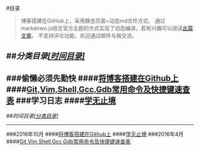 #目录
>博客搭建在GitHub上，采用静态页面+动态md文件方式。
>通过markdown.js结合官方主题的方式实现了动态编译，若有兴趣可以阅读[此篇文章](http://kevins.pro/blog/my_blog_come_to_github/)。
>不支持评论功能，欢迎通过邮件与我交流。

<span id="class">
</span>

##*分类目录*[*\[时间目录\]*](#time)
---
###偷懒必须先勤快
####[将博客搭建在Github上](http://kevins.pro/blog/my_blog_come_to_github/)
####[Git,Vim,Shell,Gcc,Gdb常用命令及快捷键速查表](http://github.com/KevinsBobo/cheat-sheet/)
###学习日志
####[学无止境](http://kevins.pro/blog/learning_log/)
---

##<span id="time">*时间目录*</span>[*\[分类目录\]*](#class)

---
###2016年10月
####[将博客搭建在Github上](http://kevins.pro/blog/my_blog_come_to_github/)
####[学无止境](http://kevins.pro/blog/learning_log/)
###2016年4月
####[Git,Vim,Shell,Gcc,Gdb常用命令及快捷键速查表](http://github.com/KevinsBobo/cheat-sheet/)
